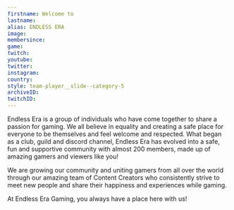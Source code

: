 ```yaml
---
firstname: Welcome to
lastname: 
alias: ENDLESS ERA
image:
membersince:
game:
twitch:
youtube:
twitter:
instagram:
country:
style: team-player__slide--category-5
archiveID:
twitchID:
---
```

Endless Era is a group of individuals who have come together to share a passion for gaming. We all believe in equality and creating a safe place for everyone to be themselves and feel welcome and respected. What began as a club, guild and discord channel, Endless Era has evolved into a safe, fun and supportive community with almost 200 members, made up of amazing gamers and viewers like you!

We are growing our community and uniting gamers from all over the world through our amazing team of Content Creators who consistently strive to meet new people and share their happiness and experiences while gaming. 

At Endless Era Gaming, you always have a place here with us!

